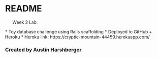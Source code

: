 # README

<ul>Week 3 Lab:</ul> 
* Toy database challenge using Rails scaffolding
* Deployed to GitHub + Heroku
* Heroku link: https://cryptic-mountain-44459.herokuapp.com/

<h3>Created by Austin Harshberger</h3>


